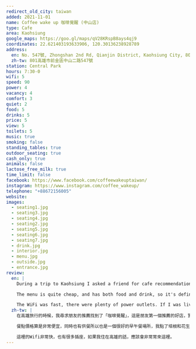 ```yaml
---
redirect_old_city: taiwan
added: 2021-11-01
name: Coffee wake up 咖啡覺醒 (中山店)
type: Cafe
area: Kaohsiung
google_maps: https://goo.gl/maps/qV28KRspB8ays4qj9
coordinates: 22.621403193633906, 120.30136238928789
address:
  en: No. 547號, Zhongshan 2nd Rd, Qianjin District, Kaohsiung City, 801
  zh-tw: 801高雄市前金區中山二路547號
station: Central Park
hours: 7:30-0
wifi: 5
speed: 90
power: 4
vacancy: 4
comfort: 3
quiet: 2
food: 5
drinks: 5
price: 5
view: 5
toilets: 5
music: true
smoking: false
standing_tables: true
outdoor_seating: true
cash_only: true
animals: false
lactose_free_milk: true
time_limit: false
facebook: https://www.facebook.com/coffeewakeuptaiwan/
instagram: https://www.instagram.com/coffee_wakeup/
telephone: "+88672156005"
website: 
images:
  - seating1.jpg
  - seating3.jpg
  - seating4.jpg
  - seating2.jpg
  - seating5.jpg
  - seating6.jpg
  - seating7.jpg
  - drink.jpg
  - interior.jpg
  - menu.jpg
  - outside.jpg
  - entrance.jpg
review:
  en: |
    During a trip to Kaohsiung I asked a friend for cafe recommendations. This was the first one he recommended, and it was definitely a great choice. The space is very large, feels modern and bright, with lots of natural light. There are plenty of seating options, and I especially liked the large worktables and the individual counter seats in the back (popular for working or studying).

    The menu is quite cheap, and has both food and drink, so it's definitely suitable for a working brunch/lunch. I tried the bacon & peanut butter toast, which was quite good.

    The WiFi was fast, there were plenty of power outlets. If I was living in Kaohsiung this would definitely be a regular spot!
  zh-tw: |
    在高雄旅行的時候，我尋求朋友的推薦找到了「咖啡覺醒」，這是朋友第一個推薦的好店，實際體驗也發現所言非虛，這是一個非常好的選擇。咖啡覺醒的空間非常大，整體給人明亮時尚的感覺，有非常多的自然光線透進來。一如往常的，我非常熱愛大型工作桌，和在後頭的獨立吧檯型座位，最能讓人專心，除此之外他們也有很多種座位可以選，適合各種不同的用途。

    餐點價格算是非常便宜，同時也有供餐所以也是一個很好的早午餐場所，我點了培根和花生醬吐司，味道非常好！

    這裡的Wifi非常快，也有很多插座，如果我住在高雄的話，應該會非常常來這裡。
---
```

